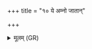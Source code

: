 +++
title = "१० ये अम्नो जातान्"

+++
<details><summary>मूलम् (GR)</summary>

ये अम्नो जातान् मारयन्ति +++(Bhatt. amlo)+++  
सूतिका अनुशेरते ।  
स्त्रीभागान् पिङ्गो गन्धर्वान्  
अभ्रं वात इवाजतु ॥
</details>